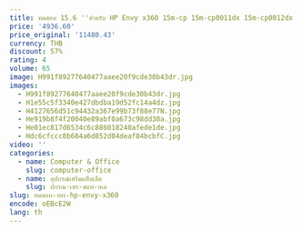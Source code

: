 ```yaml
---
title: ทดสอบ 15.6 ''สําหรับ HP Envy x360 15m-cp 15m-cp0011dx 15m-cp0012dx B156HAN02.2 จอแสดงผล LCD Touch Screen Digitizer ประกอบกับกรอบ
price: '4936.60'
price_original: '11480.43'
currency: THB
discount: 57%
rating: 4
volume: 65
image: H991f89277640477aaee20f9cde30b43dr.jpg
images:
  - H991f89277640477aaee20f9cde30b43dr.jpg
  - H1e55c5f3340e427dbdba19d52fc14a4dz.jpg
  - H4127656d51c94432a367e99b73f88e77N.jpg
  - He919b8f4f20040e89abf0a673c98dd38a.jpg
  - He01ec817d6534c6c886018240afede1de.jpg
  - Hdc6cfccc8b684a6d852d04deaf84bcbfC.jpg
video: ''
categories:
  - name: Computer & Office
    slug: computer-office
  - name: อุปกรณ์เสริมแท็บเล็ต
    slug: ปกรณ-เสร-มแท-บเล
slug: ทดสอบ-าหร-hp-envy-x360
encode: oEBcE2W
lang: th
---
```

  